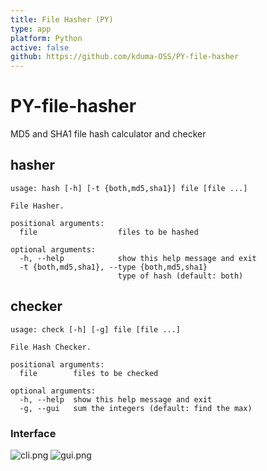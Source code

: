 ```yaml
---
title: File Hasher (PY)
type: app
platform: Python
active: false
github: https://github.com/kduma-OSS/PY-file-hasher
---
```



# PY-file-hasher
MD5 and SHA1 file hash calculator and checker

## hasher
```
usage: hash [-h] [-t {both,md5,sha1}] file [file ...]

File Hasher.

positional arguments:
  file                  files to be hashed

optional arguments:
  -h, --help            show this help message and exit
  -t {both,md5,sha1}, --type {both,md5,sha1}
                        type of hash (default: both)
```

## checker
```
usage: check [-h] [-g] file [file ...]

File Hash Checker.

positional arguments:
  file        files to be checked

optional arguments:
  -h, --help  show this help message and exit
  -g, --gui   sum the integers (default: find the max)
```

### Interface

![cli.png](/apps/deprecated/file-hasher-python/cli.png)
![gui.png](/apps/deprecated/file-hasher-python/gui.png)
